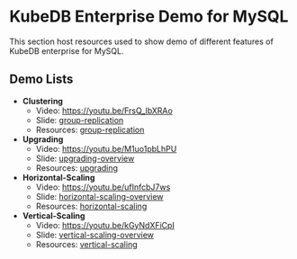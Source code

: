 # KubeDB Enterprise Demo for MySQL

This section host resources used to show demo of different features of KubeDB enterprise for MySQL.


## Demo Lists

- **Clustering**
  - Video: https://youtu.be/FrsQ_lbXRAo
  - Slide: [group-replication](https://docs.google.com/presentation/d/1YNzdUHP1bFvuur7rG7qzxC60b_ZYDoNc9ng0bZ8xCkQ/edit#slide=id.g8188cb207d_11_0)
  - Resources: [group-replication](/clustering)
- **Upgrading**
  - Video: https://youtu.be/M1uo1pbLhPU
  - Slide: [upgrading-overview](https://docs.google.com/presentation/d/1YNzdUHP1bFvuur7rG7qzxC60b_ZYDoNc9ng0bZ8xCkQ/edit#slide=id.g89555a61dc_3_545)
  - Resources: [upgrading](/upgrading)
- **Horizontal-Scaling**
  - Video: https://youtu.be/ufInfcbJ7ws
  - Slide: [horizontal-scaling-overview](https://docs.google.com/presentation/d/1YNzdUHP1bFvuur7rG7qzxC60b_ZYDoNc9ng0bZ8xCkQ/edit#slide=id.g89555a61dc_3_745)
  - Resources: [horizontal-scaling](/horizontal-scaling)
- **Vertical-Scaling**
  - Video: https://youtu.be/kGyNdXFiCpI
  - Slide: [vertical-scaling-overview](https://docs.google.com/presentation/d/1YNzdUHP1bFvuur7rG7qzxC60b_ZYDoNc9ng0bZ8xCkQ/edit#slide=id.g89555a61dc_3_762)
  - Resources: [vertical-scaling](/vertical-scaling)